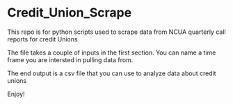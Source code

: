 # Credit_Union_Scrape
This repo is for python scripts used to scrape data from NCUA quarterly call reports for credit Unions


The file takes a couple of inputs in the first section. You can name a time frame you are intersted in pulling data from.

The end output is a csv file that you can use to analyze data about credit unions

Enjoy!

